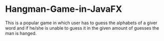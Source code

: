 # Hangman-Game-in-JavaFX
This is a popular game in which user has to guess the alphabets of a giver word and if he/she is unable to guess it in the given amount of guesses the man is hanged.
